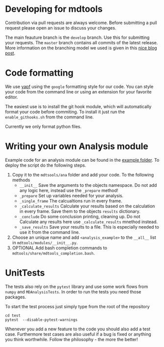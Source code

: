 # Developing for mdtools

Contribution via pull requests are always welcome. 
Before submitting a pull request please open an issue to discuss your 
changes. 

The main feauture branch is 
the `develop` branch. Use this for submitting your requests. The `master` branch 
contains  all commits of the latest release. 
More information on the branching model we used is given in this 
[nice blog post](https://nvie.com/posts/a-successful-git-branching-model/).

# Code formatting

We use [yapf](https//github.com/google/yapf) using the
`google` formatting style for our code. You can style
your code from the command line or using an extension for your favorite editor.

The easiest use is to install the git hook module, which will automatically format your
code before commiting. To install it just run the `enable_githooks.sh` from
the command line.

Currently we only format python files.

# Writing your own Analysis module

Example code for an analysis module can be found in the [example folder](examples/). To deploy
the script do the following steps.

1.  Copy it to the `mdtsools/ana` folder and add your code. To the following methods
    -   `__init__` Save the arguments to the objects namespace. Do not add any logic here,
                    instead use the `_prepare` method!
    -   `_prepare` Set up variables needed for your analysis.
    -   `_single_frame` The calcualtions run in every frame.
    -   `_calculate_results` Calculate your results based on the calculation in every frame.
                              Save them to the objects `results` dictionary.
    -   `_conclude` Do some conclusion printing, cleaning up. Do not Calculate any results here use
                     `_calculate_results` mnethod instead.
    -   `_save_results` Save your results to a file. This is especially needed to use it from the command line.
2.  Choose an unique name and add `<analysis_example>` to the `__all__` list
    in `mdtools/modules/__init__.py`.
3.  OPTIONAL Add bash completion commands to `mdtools/share/mdtools_completion.bash`.

# UnitTests

The tests also rely on the `pytest` library and use some work flows
 from `numpy` and `MDAnalysisTests`. In order to run the tests you need those packages.

To start the test process just simply type from the root of the repository

    cd test
    pytest  --disable-pytest-warnings

Whenever you add a new feature to the code you should also add a test case.
Furthermore test cases are also useful if a bug is fixed or anything you
 think worthwhile. Follow the philosophy - the more the better!